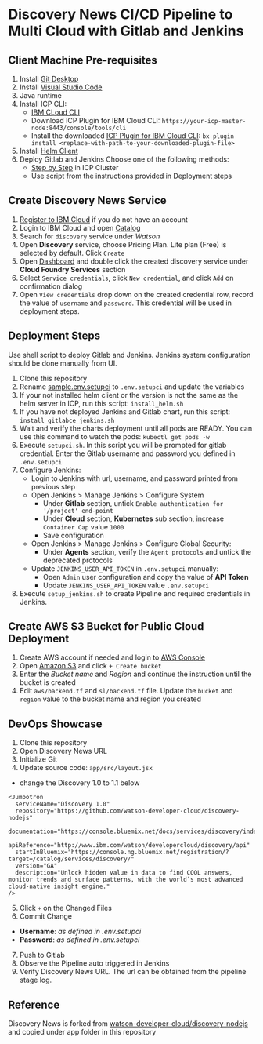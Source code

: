 # Discovery News CI/CD Pipeline to Multi Cloud with Gitlab and Jenkins

## Client Machine Pre-requisites
1. Install [Git Desktop](https://desktop.github.com/)
2. Install [Visual Studio Code](https://code.visualstudio.com/)
3. Java runtime
4. Install ICP CLI:
   - [IBM CLoud CLI](https://console.bluemix.net/docs/cli/reference/bluemix_cli/all_versions.html)
   - Download ICP Plugin for IBM Cloud CLI: `https://your-icp-master-node:8443/console/tools/cli`
   - Install the downloaded [ICP Plugin for IBM Cloud CLI](https://www.ibm.com/support/knowledgecenter/SSBS6K_2.1.0/manage_cluster/install_cli.html):
`bx plugin install <replace-with-path-to-your-downloaded-plugin-file>`
5. Install [Helm Client](https://github.com/kubernetes/helm)
6. Deploy Gitlab and Jenkins
   Choose one of the following methods:
   - [Step by Step](https://github.com/pjgunadi/icp-jenkins-gitlab) in ICP Cluster
   - Use script from the instructions provided in Deployment steps

## Create Discovery News Service
1. [Register to IBM Cloud](https://console.bluemix.net/registration/) if you do not have an account
2. Login to IBM Cloud and open [Catalog](https://console.bluemix.net/catalog)
3. Search for `discovery` service under *Watson*
4. Open **Discovery** service, choose Pricing Plan. Lite plan (Free) is selected by default. Click `Create`
5. Open [Dashboard](https://console.bluemix.net/dashboard/apps) and double click the created discovery service under **Cloud Foundry Services** section
6. Select `Service credentials`, click `New credential`, and click `Add` on confirmation dialog
7. Open `View credentials` drop down on the created credential row, record the value of `username` and `password`. This credential will be used in deployment steps.

## Deployment Steps
Use shell script to deploy Gitlab and Jenkins. Jenkins system configuration should be done manually from UI.
1. Clone this repository
2. Rename [sample.env.setupci](sample.env.setupci) to `.env.setupci` and update the variables
3. If your not installed helm client or the version is not the same as the helm server in ICP, run this script: `install_helm.sh`
4. If you have not deployed Jenkins and Gitlab chart, run this script: `install_gitlabce_jenkins.sh`
5. Wait and verify the charts deployment until all pods are READY. You can use this command to watch the pods: `kubectl get pods -w`
6. Execute `setupci.sh`. In this script you will be prompted for gitlab credential. Enter the Gitlab username and password you defined in `.env.setupci`
7. Configure Jenkins:
   - Login to Jenkins with url, username, and password printed from previous step
   - Open Jenkins > Manage Jenkins > Configure System
      - Under **Gitlab** section, untick `Enable authentication for '/project' end-point`
      - Under **Cloud** section, **Kubernetes** sub section, increase `Container Cap` value `1000`
      - Save configuration
   - Open Jenkins > Manage Jenkins > Configure Global Security: 
      - Under **Agents** section, verify the `Agent protocols` and untick the deprecated protocols
   - Update `JENKINS_USER_API_TOKEN` in `.env.setupci` manually:
      - Open `Admin` user configuration and copy the value of **API Token**
      - Update `JENKINS_USER_API_TOKEN` value `.env.setupci`
8. Execute `setup_jenkins.sh` to create Pipeline and required credentials in Jenkins.

## Create AWS S3 Bucket for Public Cloud Deployment
1. Create AWS account if needed and login to [AWS Console](https://aws.amazon.com/console/)
2. Open [Amazon S3](https://s3.console.aws.amazon.com/s3) and click `+ Create bucket`
3. Enter the *Bucket name* and *Region* and continue the instruction until the bucket is created
4. Edit `aws/backend.tf` and `sl/backend.tf` file. Update the `bucket` and `region` value to the bucket name and region you created

## DevOps Showcase
1. Clone this repository
2. Open Discovery News URL
3. Initialize Git
4. Update source code: `app/src/layout.jsx`
  - change the Discovery 1.0 to 1.1 below
```
<Jumbotron
  serviceName="Discovery 1.0"
  repository="https://github.com/watson-developer-cloud/discovery-nodejs"
  documentation="https://console.bluemix.net/docs/services/discovery/index.html"
  apiReference="http://www.ibm.com/watson/developercloud/discovery/api"
  startInBluemix="https://console.ng.bluemix.net/registration/?target=/catalog/services/discovery/"
  version="GA"
  description="Unlock hidden value in data to find COOL answers, monitor trends and surface patterns, with the world’s most advanced cloud-native insight engine."
/>
```
5. Click `+` on the Changed Files
6. Commit Change
- **Username**: *as defined in .env.setupci*
- **Password**: *as defined in .env.setupci*
7. Push to Gitlab
8. Observe the Pipeline auto triggered in Jenkins
9. Verify Discovery News URL. The url can be obtained from the pipeline stage log.

## Reference
Discovery News is forked from [watson-developer-cloud/discovery-nodejs](https://github.com/watson-developer-cloud/discovery-nodejs) and copied under app folder in this repository